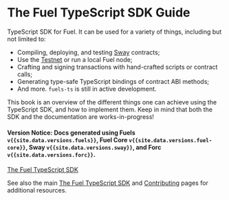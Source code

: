 # The Fuel TypeScript SDK Guide

TypeScript SDK for Fuel. It can be used for a variety of things, including but not limited to:

- Compiling, deploying, and testing [Sway](https://github.com/FuelLabs/sway) contracts;
- Use the [Testnet](./providers/connecting-to-an-external-node.md) or run a local Fuel node;
- Crafting and signing transactions with hand-crafted scripts or contract calls;
- Generating type-safe TypeScript bindings of contract ABI methods;
- And more. `fuels-ts` is still in active development.

This book is an overview of the different things one can achieve using the TypeScript SDK, and how to implement them. Keep in mind that both the SDK and the documentation are works-in-progress!

#### Version Notice: Docs generated using Fuels `v{{site.data.versions.fuels}}`, Fuel Core `v{{site.data.versions.fuel-core}}`, Sway `v{{site.data.versions.sway}}`, and Forc `v{{site.data.versions.forc}}`.

[The Fuel TypeScript SDK](./index.md)

See also the main [The Fuel TypeScript SDK](https://github.com/FuelLabs/fuels-ts) and [Contributing](https://github.com/FuelLabs/fuels-ts/blob/master/CONTRIBUTING.md) pages for additional resources.
